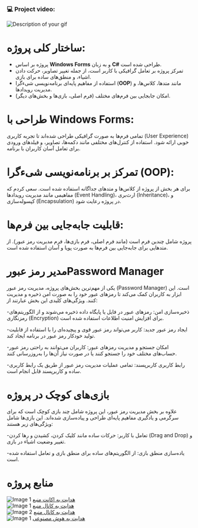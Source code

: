 <h3 align="left"> 💻 Project video:</h3>

![Description of your gif](https://github.com/Abdul-Sattar-Rahimi/Pro/blob/main/ARahimi_12345.gif)


# ساختار کلی پروژه:

- پروژه بر اساس **Windows Forms** و به زبان **C#** طراحی شده است.
- تمرکز پروژه بر تعامل گرافیکی با کاربر است، از جمله تغییر تصاویر، حرکت دادن اشیاء، و منطق‌های ساده برای بازی.
- استفاده از مفاهیم پایه‌ای برنامه‌نویسی شیءگرا (**OOP**) مانند متدها، کلاس‌ها، و مدیریت رویدادها.
- امکان جابجایی بین فرم‌های مختلف (فرم اصلی، بازی‌ها و بخش‌های دیگر).

# طراحی با Windows Forms:

تمامی فرم‌ها به صورت گرافیکی طراحی شده‌اند تا تجربه کاربری (User Experience) خوبی ارائه شود.
استفاده از کنترل‌های مختلفی مانند دکمه‌ها، تصاویر، و فیلدهای ورودی برای تعامل آسان کاربران با برنامه.

# تمرکز بر برنامه‌نویسی شیءگرا (OOP):

برای هر بخش از پروژه از کلاس‌ها و متدهای جداگانه استفاده شده است.
سعی کردم که مفاهیمی مانند مدیریت رویدادها (Event Handling)، ارث‌بری (Inheritance)، و کپسوله‌سازی (Encapsulation) در پروژه رعایت شود.
# قابلیت جابه‌جایی بین فرم‌ها:

پروژه شامل چندین فرم است (مانند فرم اصلی، فرم بازی‌ها، فرم مدیریت رمز عبور).
از متدهایی برای جابه‌جایی بین فرم‌ها به صورت پویا و آسان استفاده شده است.

# مدیر رمز عبورPassword Manager
یکی از مهم‌ترین بخش‌های پروژه، مدیریت رمز عبور (Password Manager) است. این ابزار به کاربران کمک می‌کند تا رمزهای عبور خود را به صورت امن ذخیره و مدیریت کنند. ویژگی‌های کلیدی این بخش عبارتند از:

-ذخیره‌سازی امن:
رمزهای عبور در فایل یا پایگاه داده ذخیره می‌شوند و از الگوریتم‌های رمزنگاری (Encryption) برای افزایش امنیت اطلاعات استفاده شده است.


-ایجاد رمز عبور جدید:
کاربر می‌تواند رمز عبور قوی و پیچیده‌ای را با استفاده از قابلیت تولید خودکار رمز عبور در برنامه ایجاد کند.

-امکان جستجو و مدیریت رمزهای عبور:
کاربران می‌توانند به راحتی رمز عبور حساب‌های مختلف خود را جستجو کنند یا در صورت نیاز آن‌ها را به‌روزرسانی کنند.

-رابط کاربری کاربرپسند:
تمامی عملیات مدیریت رمز عبور از طریق یک رابط کاربری ساده و کاربرپسند قابل انجام است.

# بازی‌های کوچک در پروژه
علاوه بر بخش مدیریت رمز عبور، این پروژه شامل چند بازی کوچک است که برای سرگرمی و یادگیری مفاهیم پایه‌ای طراحی و پیاده‌سازی شده‌اند. این بازی‌ها شامل ویژگی‌های زیر هستند:

-تعامل با کاربر:
حرکات ساده مانند کلیک کردن، کشیدن و رها کردن (Drag and Drop) و تغییر وضعیت اشیاء در بازی.

-یاده‌سازی منطق بازی:
از الگوریتم‌های ساده برای منطق بازی و تعامل استفاده شده است.







 
# منابع پروژه
<div class="container">
    <img class="small-image" src="https://imgurl.ir/uploads/z70109_New_Project_6.png" alt="Image 1">
    <a class="text-link" href="https://github.com/mohammadbtc100" target="_blank">هدایت به اکانت منبع</a>
  </div>

<div class="container">
    <img class="small-image" src="https://imgurl.ir/uploads/j252676_New_Project_2.png" alt="Image 1">
    <a class="text-link" href="https://www.aparat.com/darsman.ir" target="_blank">هدایت به کانال منبع</a>
  </div>

  <div class="container">
    <img class="small-image" src="https://imgurl.ir/uploads/s233542_New_Project_3.png" alt="Image 2">
    <a class="text-link" href="https://www.youtube.com/@CodeCraks" target="_blank">هدایت به کانال منبع</a>
  </div>

<div class="container">
    <img class="small-image" src="https://imgurl.ir/uploads/g222460_New_Project_4.png" alt="Image 1">
    <a class="text-link" href="https://chatgpt.com" target="_blank">هدایت به هوش مصنوعی </a>
  </div>

